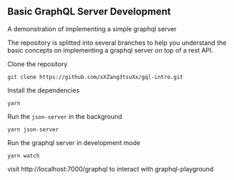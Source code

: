 ## Basic GraphQL Server Development

A demonstration of implementing a simple graphql server 

The repository is splitted into several branches to help you understand the basic concepts on implementing a graphql server on top of a rest API.

Clone the repository

```
git clone https://github.com/xXZang3tsuXx/gql-intro.git
```

Install the dependencies

```
yarn
```
Run the ```json-server``` in the background

```
yarn json-server
```

Run the graphql server in development mode

```
yarn watch
```

visit http://localhost:7000/graphql to interact with graphql-playground
